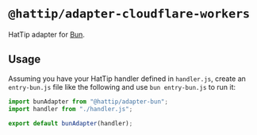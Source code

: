 # `@hattip/adapter-cloudflare-workers`

HatTip adapter for [Bun](https://bun.sh).

## Usage

Assuming you have your HatTip handler defined in `handler.js`, create an `entry-bun.js` file like the following and use `bun entry-bun.js` to run it:

```ts
import bunAdapter from "@hattip/adapter-bun";
import handler from "./handler.js";

export default bunAdapter(handler);
```
